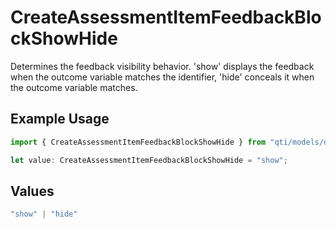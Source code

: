 # CreateAssessmentItemFeedbackBlockShowHide

Determines the feedback visibility behavior. 'show' displays the feedback when the outcome variable matches the identifier, 'hide' conceals it when the outcome variable matches.

## Example Usage

```typescript
import { CreateAssessmentItemFeedbackBlockShowHide } from "qti/models/operations";

let value: CreateAssessmentItemFeedbackBlockShowHide = "show";
```

## Values

```typescript
"show" | "hide"
```